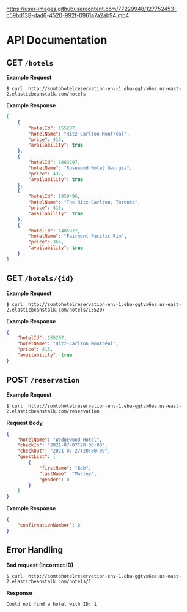 

https://user-images.githubusercontent.com/77229948/127752453-c59bd138-dad6-4520-992f-0961a7a2ab94.mp4

# API Documentation

## GET `/hotels`

**Example Request**

`$ curl  http://somtohotelreservation-env-1.eba-ggtvx6ea.us-east-2.elasticbeanstalk.com/hotels`

**Example Response**

```json
[
    {
        "hotelId": 155207,
        "hotelName": "Ritz-Carlton Montréal",
        "price": 415,
        "availability": true
    },
    {
        "hotelId": 1063797,
        "hotelName": "Rosewood Hotel Georgia",
        "price": 437,
        "availability": true
    },
    {
        "hotelId": 1959496,
        "hotelName": "The Ritz-Carlton, Toronto",
        "price": 410,
        "availability": true
    },
    {
        "hotelId": 1485977,
        "hotelName": "Fairmont Pacific Rim",
        "price": 365,
        "availability": true
    }
]
```

## GET `/hotels/{id}`

**Example Request**

`$ curl  http://somtohotelreservation-env-1.eba-ggtvx6ea.us-east-2.elasticbeanstalk.com/hotels/155207`

**Example Response**

```json
{
    "hotelId": 155207,
    "hotelName": "Ritz-Carlton Montréal",
    "price": 415,
    "availability": true
}
```

## POST `/reservation`

**Example Request**

`$ curl  http://somtohotelreservation-env-1.eba-ggtvx6ea.us-east-2.elasticbeanstalk.com/reservation`

**Request Body**

```json
{
    "hotelName": "Wedgewood Hotel",
    "checkIn": "2021-07-07T20:00:00",
    "checkOut": "2021-07-27T20:00:00",
    "guestList": [
        {
            "firstName": "Bob",
            "lastName": "Marley",
            "gender": 0
        }
    ]
}
```

**Example Response**

```json
{
    "confirmationNumber": 8
}
```

## Error Handling

**Bad request (Incorrect ID)**

`$ curl  http://somtohotelreservation-env-1.eba-ggtvx6ea.us-east-2.elasticbeanstalk.com/hotels/1`

**Response**

`Could not find a hotel with ID: 1`

